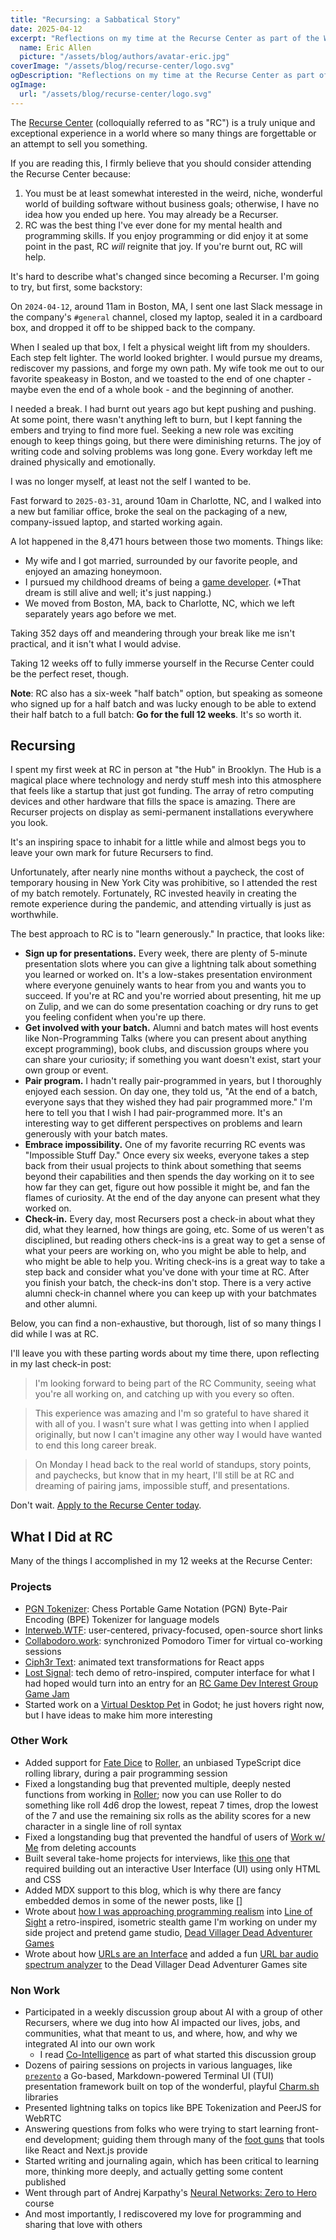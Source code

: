 ```yaml
---
title: "Recursing: a Sabbatical Story"
date: 2025-04-12
excerpt: "Reflections on my time at the Recurse Center as part of the Winter 2025 batch that started in January." author:
  name: Eric Allen
  picture: "/assets/blog/authors/avatar-eric.jpg"
coverImage: "/assets/blog/recurse-center/logo.svg"
ogDescription: "Reflections on my time at the Recurse Center as part of the Winter 2025 batch that started in January."
ogImage:
  url: "/assets/blog/recurse-center/logo.svg" 
---
```


The [Recurse Center](https://www.recurse.com/scout/click?t=1b9ee5f39bb35af1073bda78cf4cabdf) (colloquially referred to as "RC") is a truly unique and exceptional experience in a world where so many things are forgettable or an attempt to sell you something.

If you are reading this, I firmly believe that you should consider attending the Recurse Center because:

1. You must be at least somewhat interested in the weird, niche, wonderful world of building software without business goals; otherwise, I have no idea how you ended up here. You may already be a Recurser.
2. RC was the best thing I've ever done for my mental health and programming skills. If you enjoy programming or did enjoy it at some point in the past, RC _will_ reignite that joy. If you're burnt out, RC will help.

It's hard to describe what's changed since becoming a Recurser. I'm going to try, but first, some backstory:

On `2024-04-12`, around 11am in Boston, MA, I sent one last Slack message in the company's `#general` channel, closed my laptop, sealed it in a cardboard box, and dropped it off to be shipped back to the company.

When I sealed up that box, I felt a physical weight lift from my shoulders. Each step felt lighter. The world looked brighter. I would pursue my dreams, rediscover my passions, and forge my own path. My wife took me out to our favorite speakeasy in Boston, and we toasted to the end of one chapter - maybe even the end of a whole book - and the beginning of another.

I needed a break. I had burnt out years ago but kept pushing and pushing. At some point, there wasn't anything left to burn, but I kept fanning the embers and trying to find more fuel. Seeking a new role was exciting enough to keep things going, but there were diminishing returns. The joy of writing code and solving problems was long gone. Every workday left me drained physically and emotionally.

I was no longer myself, at least not the self I wanted to be.

Fast forward to `2025-03-31`, around 10am in Charlotte, NC, and I walked into a new but familiar office, broke the seal on the packaging of a new, company-issued laptop, and started working again.

A lot happened in the 8,471 hours between those two moments. Things like:

- My wife and I got married, surrounded by our favorite people, and enjoyed an amazing honeymoon.
- I pursued my childhood dreams of being a [game developer](https://dvdagames.com/). (\*That dream is still alive and well; it's just napping.)
- We moved from Boston, MA, back to Charlotte, NC, which we left separately years ago before we met.

Taking 352 days off and meandering through your break like me isn't practical, and it isn't what I would advise.

Taking 12 weeks off to fully immerse yourself in the Recurse Center could be the perfect reset, though.

**Note**: RC also has a six-week "half batch" option, but speaking as someone who signed up for a half batch and was lucky enough to be able to extend their half batch to a full batch: **Go for the full 12 weeks**. It's so worth it.

## Recursing

I spent my first week at RC in person at "the Hub" in Brooklyn. The Hub is a magical place where technology and nerdy stuff mesh into this atmosphere that feels like a startup that just got funding. The array of retro computing devices and other hardware that fills the space is amazing. There are Recurser projects on display as semi-permanent installations everywhere you look.

It's an inspiring space to inhabit for a little while and almost begs you to leave your own mark for future Recursers to find.

Unfortunately, after nearly nine months without a paycheck, the cost of temporary housing in New York City was prohibitive, so I attended the rest of my batch remotely. Fortunately, RC invested heavily in creating the remote experience during the pandemic, and attending virtually is just as worthwhile.

The best approach to RC is to "learn generously." In practice, that looks like:

- **Sign up for presentations.** Every week, there are plenty of 5-minute presentation slots where you can give a lightning talk about something you learned or worked on. It's a low-stakes presentation environment where everyone genuinely wants to hear from you and wants you to succeed. If you're at RC and you're worried about presenting, hit me up on Zulip, and we can do some presentation coaching or dry runs to get you feeling confident when you're up there.
- **Get involved with your batch.** Alumni and batch mates will host events like Non-Programming Talks (where you can present about anything except programming), book clubs, and discussion groups where you can share your curiosity; if something you want doesn't exist, start your own group or event.
- **Pair program.** I hadn't really pair-programmed in years, but I thoroughly enjoyed each session. On day one, they told us, "At the end of a batch, everyone says that they wished they had pair programmed more." I'm here to tell you that I wish I had pair-programmed more. It's an interesting way to get different perspectives on problems and learn generously with your batch mates.
- **Embrace impossibility.** One of my favorite recurring RC events was "Impossible Stuff Day." Once every six weeks, everyone takes a step back from their usual projects to think about something that seems beyond their capabilities and then spends the day working on it to see how far they can get, figure out how possible it might be, and fan the flames of curiosity. At the end of the day anyone can present what they worked on.
- **Check-in.** Every day, most Recursers post a check-in about what they did, what they learned, how things are going, etc. Some of us weren't as disciplined, but reading others check-ins is a great way to get a sense of what your peers are working on, who you might be able to help, and who might be able to help you. Writing check-ins is a great way to take a step back and consider what you've done with your time at RC. After you finish your batch, the check-ins don't stop. There is a very active alumni check-in channel where you can keep up with your batchmates and other alumni.

Below, you can find a non-exhaustive, but thorough, list of so many things I did while I was at RC.

I'll leave you with these parting words about my time there, upon reflecting in my last check-in post:

> I'm looking forward to being part of the RC Community, seeing what you're all working on, and catching up with you every so often.

> This experience was amazing and I'm so grateful to have shared it with all of you. I wasn't sure what I was getting into when I applied originally, but now I can't imagine any other way I would have wanted to end this long career break.

> On Monday I head back to the real world of standups, story points, and paychecks, but know that in my heart, I'll still be at RC and dreaming of pairing jams, impossible stuff, and presentations.

Don't wait. [Apply to the Recurse Center today](https://www.recurse.com/scout/click?t=1b9ee5f39bb35af1073bda78cf4cabdf).

## What I Did at RC

Many of the things I accomplished in my 12 weeks at the Recurse Center:

### Projects

- [PGN Tokenizer](https://interwebalchemy.com/posts/chess-byte-pair-encoding/): Chess Portable Game Notation (PGN) Byte-Pair Encoding (BPE) Tokenizer for language models
- [Interweb.WTF](https://interweb.wtf/): user-centered, privacy-focused, open-source short links
- [Collabodoro.work](https://collabodoro.work/): synchronized Pomodoro Timer for virtual co-working sessions
- [Ciph3r Text](https://interwebalchemy.com/posts/encode-the-matrix/): animated text transformations for React apps
- [Lost Signal](): tech demo of retro-inspired, computer interface for what I had hoped would turn into an entry for an [RC Game Dev Interest Group Game Jam](https://itch.io/jam/lost-signal-rc-game-gam/entries)
- Started work on a [Virtual Desktop Pet](https://github.com/DVDAGames/gl1tch-pet) in Godot; he just hovers right now, but I have ideas to make him more interesting

### Other Work

- Added support for [Fate Dice](https://wiki.roll20.net/Dice_Reference#FATE_Dice) to [Roller](https://github.com/DVDAGames/js-die-roller), an unbiased TypeScript dice rolling library, during a pair programming session
- Fixed a longstanding bug that prevented multiple, deeply nested functions from working in [Roller](https://github.com/DVDAGames/js-die-roller); now you can use Roller to do something like roll 4d6 drop the lowest, repeat 7 times, drop the lowest of the 7 and use the remaining six rolls as the ability scores for a new character in a single line of roll syntax
- Fixed a longstanding bug that prevented the handful of users of [Work w/ Me](https://workwithme.app/) from deleting accounts
- Built several take-home projects for interviews, like [this one](https://github.com/ericrallen/old-school-front-end-challenge) that required building out an interactive User Interface (UI) using only HTML and CSS
- Added MDX support to this blog, which is why there are fancy embedded demos in some of the newer posts, like []
- Wrote about [how I was approaching programming realism](https://dvdagames.com/posts/coding-verisimilitude/) into [Line of Sight](https://dvdagames.com/games/line-of-sight/) a retro-inspired, isometric stealth game I'm working on under my side project and pretend game studio, [Dead Villager Dead Adventurer Games](https://dvdagames.com/)
- Wrote about how [URLs are an Interface](https://interwebalchemy.com/posts/url-bar-as-interface/) and added a fun [URL bar audio spectrum analyzer](https://github.com/DVDAGames/blog/blob/main/README.md#url-bar-spectrum-analyzer) to the Dead Villager Dead Adventurer Games site

### Non Work

- Participated in a weekly discussion group about AI with a group of other Recursers, where we dug into how AI impacted our lives, jobs, and communities, what that meant to us, and where, how, and why we integrated AI into our own work
  - I read [Co-Intelligence](https://www.goodreads.com/book/show/198678736-co-intelligence) as part of what started this discussion group
- Dozens of pairing sessions on projects in various languages, like [`prezento`](https://github.com/reesmichael1/prezento) a Go-based, Markdown-powered Terminal UI (TUI) presentation framework built on top of the wonderful, playful [Charm.sh](https://charm.sh/) libraries
- Presented lightning talks on topics like BPE Tokenization and PeerJS for WebRTC
- Answering questions from folks who were trying to start learning front-end development; guiding them through many of the [foot guns](https://www.urbandictionary.com/define.php?term=footgun) that tools like React and Next.js provide
- Started writing and journaling again, which has been critical to learning more, thinking more deeply, and actually getting some content published
- Went through part of Andrej Karpathy's [Neural Networks: Zero to Hero](https://karpathy.ai/zero-to-hero.html) course
- And most importantly, I rediscovered my love for programming and sharing that love with others
